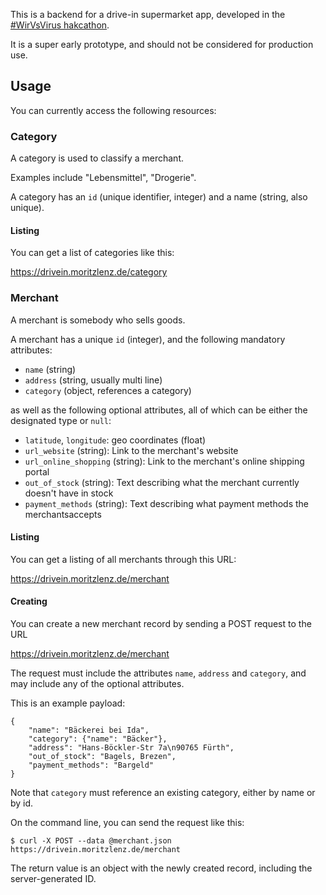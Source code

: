 This is a backend for a drive-in supermarket app, developed in the [#WirVsVirus hakcathon](https://wirvsvirushackathon.org).

It is a super early prototype, and should not be considered for production use.

## Usage

You can currently access the following resources:

### Category

A category is used to classify a merchant.

Examples include "Lebensmittel", "Drogerie".

A category has an `id` (unique identifier, integer) and a name (string, also unique).

#### Listing

You can get a list of categories like this:

https://drivein.moritzlenz.de/category

### Merchant

A merchant is somebody who sells goods.

A merchant has a unique `id` (integer), and the following mandatory attributes:

* `name` (string)
* `address` (string, usually multi line)
* `category` (object, references a category)

as well as the following optional attributes, all of which can be either the designated type or `null`:

* `latitude`, `longitude`: geo coordinates (float)
* `url_website` (string): Link to the merchant's website
* `url_online_shopping` (string): Link to the merchant's online shipping portal
* `out_of_stock` (string): Text describing what the merchant currently doesn't have in stock
* `payment_methods` (string): Text describing what payment methods the merchantsaccepts

#### Listing

You can get a listing of all merchants through this URL:

https://drivein.moritzlenz.de/merchant

#### Creating

You can create a new merchant record by sending a POST request to the URL

https://drivein.moritzlenz.de/merchant

The request must include the attributes `name`, `address` and `category`, and may include any of the optional attributes.

This is an example payload:

    {
        "name": "Bäckerei bei Ida",
        "category": {"name": "Bäcker"},
        "address": "Hans-Böckler-Str 7a\n90765 Fürth",
        "out_of_stock": "Bagels, Brezen",
        "payment_methods": "Bargeld"
    }

Note that `category` must reference an existing category, either by name or by id.

On the command line, you can send the request like this:

    $ curl -X POST --data @merchant.json https://drivein.moritzlenz.de/merchant
    
The return value is an object with the newly created record, including the server-generated ID.

